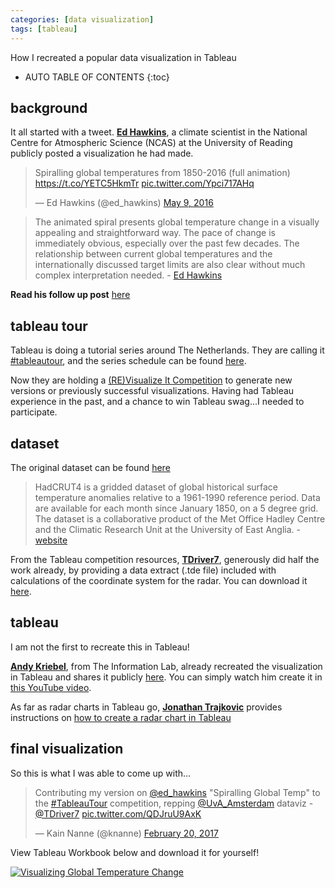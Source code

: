 ```yaml
---
categories: [data visualization]
tags: [tableau]
---
```


How I recreated a popular data visualization in Tableau

<!-- excerpt separator -->

* AUTO TABLE OF CONTENTS
{:toc}

## background

It all started with a tweet. **[Ed Hawkins](https://twitter.com/ed_hawkins)**, a climate scientist in the National Centre for Atmospheric Science (NCAS) at the University of Reading publicly posted a visualization he had made.  

<div class="d-flex justify-content-center">
<blockquote class="twitter-tweet" data-lang="en"><p lang="en" dir="ltr">Spiralling global temperatures from 1850-2016 (full animation) <a href="https://t.co/YETC5HkmTr">https://t.co/YETC5HkmTr</a> <a href="https://t.co/Ypci717AHq">pic.twitter.com/Ypci717AHq</a></p>&mdash; Ed Hawkins (@ed_hawkins) <a href="https://twitter.com/ed_hawkins/status/729753441459945474">May 9, 2016</a></blockquote>
<script async src="//platform.twitter.com/widgets.js" charset="utf-8"></script>
</div>

> The animated spiral presents global temperature change in a visually appealing and straightforward way. The pace of change is immediately obvious, especially over the past few decades. The relationship between current global temperatures and the internationally discussed target limits are also clear without much complex interpretation needed. - [Ed Hawkins](http://www.climate-lab-book.ac.uk/2016/spiralling-global-temperatures/)

**Read his follow up post** [here](http://www.climate-lab-book.ac.uk/spirals/)  

## tableau tour

Tableau is doing a tutorial series around The Netherlands. They are calling it [#tableautour](https://twitter.com/search?q=%23tableautour), and the series schedule can be found [here](https://www.tableau.com/learn/series/TableauTour).

Now they are holding a [(RE)Visualize It Competition](https://tableau.egnyte.com/dl/6jxgNujERe) to generate new versions or previously successful visualizations. Having had Tableau experience in the past, and a chance to win Tableau swag...I needed to participate.  

## dataset

The original dataset can be found [here](http://www.metoffice.gov.uk/hadobs/hadcrut4/)  

> HadCRUT4 is a gridded dataset of global historical surface temperature anomalies relative to a 1961-1990 reference period. Data are available for each month since January 1850, on a 5 degree grid. The dataset is a collaborative product of the Met Office Hadley Centre and the Climatic Research Unit at the University of East Anglia. - [website](http://www.metoffice.gov.uk/hadobs/index.html)  

From the Tableau competition resources, **[TDriver7](https://twitter.com/TDriver7)**, generously did half the work already, by providing a data extract (.tde file) included with calculations of the coordinate system for the radar. You can download it [here](https://tableau.egnyte.com/dl/s9n5XwB9jA).  

## tableau

I am not the first to recreate this in Tableau!  

**[Andy Kriebel](https://twitter.com/VizWizBI)**, from The Information Lab, already recreated the visualization in Tableau and shares it publicly [here](https://public.tableau.com/views/RadarCharts/Title?:embed=y&:loadOrderID=0&:display_count=yes&:showTabs=y). You can simply watch him create it in [this YouTube video](https://www.youtube.com/watch?v=ozWUrOBkyF8).  

As far as radar charts in Tableau go, **[Jonathan Trajkovic](https://twitter.com/j_trajkovic)** provides instructions on [how to create a radar chart in Tableau](https://www.tableau.com/about/blog/2015/7/use-radar-charts-compare-dimensions-over-several-metrics-41592)  

## final visualization

So this is what I was able to come up with...  

<div class="d-flex justify-content-center">
<blockquote class="twitter-tweet" data-lang="en"><p lang="en" dir="ltr">Contributing my version on <a href="https://twitter.com/ed_hawkins">@ed_hawkins</a> &quot;Spiralling Global Temp&quot; to the <a href="https://twitter.com/hashtag/TableauTour?src=hash">#TableauTour</a> competition, repping <a href="https://twitter.com/UvA_Amsterdam">@UvA_Amsterdam</a> dataviz - <a href="https://twitter.com/TDriver7">@TDriver7</a> <a href="https://t.co/QDJruU9AxK">pic.twitter.com/QDJruU9AxK</a></p>&mdash; Kain Nanne (@knanne) <a href="https://twitter.com/knanne/status/833764886106738689">February 20, 2017</a></blockquote>
<script async src="//platform.twitter.com/widgets.js" charset="utf-8"></script>
</div>

View Tableau Workbook below and download it for yourself!  

<div class="d-flex justify-content-center">
<div class='tableauPlaceholder' id='viz1487609187648' style='position: relative'><noscript><a href='#'><img alt='Visualizing Global Temperature Change ' src='https:&#47;&#47;public.tableau.com&#47;static&#47;images&#47;Gl&#47;GlobalTemp-TableauTourComp&#47;VisualizingGlobalTemperatureChange&#47;1_rss.png' style='border: none' /></a></noscript><object class='tableauViz'  style='display:none;'><param name='host_url' value='https%3A%2F%2Fpublic.tableau.com%2F' /> <param name='site_root' value='' /><param name='name' value='GlobalTemp-TableauTourComp&#47;VisualizingGlobalTemperatureChange' /><param name='tabs' value='no' /><param name='toolbar' value='yes' /><param name='static_image' value='https:&#47;&#47;public.tableau.com&#47;static&#47;images&#47;Gl&#47;GlobalTemp-TableauTourComp&#47;VisualizingGlobalTemperatureChange&#47;1.png' /> <param name='animate_transition' value='yes' /><param name='display_static_image' value='yes' /><param name='display_spinner' value='yes' /><param name='display_overlay' value='yes' /><param name='display_count' value='yes' /></object></div>                <script type='text/javascript'>                    var divElement = document.getElementById('viz1487609187648');                    var vizElement = divElement.getElementsByTagName('object')[0];                    vizElement.style.width='1004px';vizElement.style.height='869px';                    var scriptElement = document.createElement('script');                    scriptElement.src = 'https://public.tableau.com/javascripts/api/viz_v1.js';                    vizElement.parentNode.insertBefore(scriptElement, vizElement);                </script>
</div>

